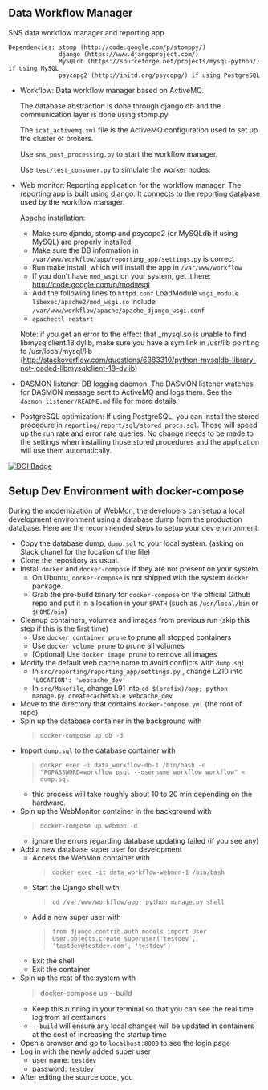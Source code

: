 Data Workflow Manager
---------------------

SNS data workflow manager and reporting app

	Dependencies: stomp (http://code.google.com/p/stomppy/)
	              django (https://www.djangoproject.com/)
	              MySQLdb (https://sourceforge.net/projects/mysql-python/) if using MySQL
	              psycopg2 (http://initd.org/psycopg/) if using PostgreSQL

- Workflow: Data workflow manager based on ActiveMQ.

	The database abstraction is done through django.db and the
	communication layer is done using stomp.py
	
	The `icat_activemq.xml` file is the ActiveMQ configuration used to set up the 
	cluster of brokers.
	
	Use `sns_post_processing.py` to start the workflow manager.
	
	Use `test/test_consumer.py` to simulate the worker nodes.

- Web monitor: Reporting application for the workflow manager.
	The reporting app is built using django. It connects to the reporting
	database used by the workflow manager.

	Apache installation:
	- Make sure djando, stomp and psycopq2 (or MySQLdb if using MySQL) are properly installed
	- Make sure the DB information in `/var/www/workflow/app/reporting_app/settings.py` is correct
	- Run make install, which will install the app in `/var/www/workflow`
	- If you don't have `mod_wsgi` on your system, get it here: http://code.google.com/p/modwsgi
	- Add the following lines to `httpd.conf`
		LoadModule `wsgi_module libexec/apache2/mod_wsgi.so`
		Include `/var/www/workflow/apache/apache_django_wsgi.conf`
	- `apachectl restart`	
	
	Note: if you get an error to the effect that _mysql.so is unable to find libmysqlclient.18.dylib,
	make sure you have a sym link in /usr/lib pointing to /usr/local/mysql/lib
	(http://stackoverflow.com/questions/6383310/python-mysqldb-library-not-loaded-libmysqlclient-18-dylib)
	
- DASMON listener: DB logging daemon.
    The DASMON listener watches for DASMON message sent to ActiveMQ and logs them.
	See the `dasmon_listener/README.md` file for more details.

- PostgreSQL optimization:
	If using PostgreSQL, you can install the stored procedure in `reporting/report/sql/stored_procs.sql`.
	Those will speed up the run rate and error rate queries. No change needs to be made
	to the settings when installing those stored procedures and the application will
	use them automatically.

[![DOI Badge](https://zenodo.org/badge/4139/neutrons/data_workflow.png)](http://dx.doi.org/10.5281/zenodo.10054)

## Setup Dev Environment with docker-compose

During the modernization of WebMon, the developers can setup a local development environment using a database dump from the production database.
Here are the recommended steps to setup your dev environment:

- Copy the database dump, `dump.sql` to your local system. (asking on Slack chanel for the location of the file)
- Clone the repository as usual.
- Install `docker` and `docker-compose` if they are not present on your system.
  - On Ubuntu, `docker-compose` is not shipped with the system `docker` package.
  - Grab the pre-build binary for `docker-compose` on the official Github repo and put it in a location in your `$PATH` (such as `/usr/local/bin` or `$HOME/bin`)
- Cleanup containers, volumes and images from previous run (skip this step if this is the first time)
  - Use `docker container prune` to prune all stopped containers
  - Use `docker volume prune` to prune all volumes
  - [Optional] Use `docker image prune` to remove all images
- Modify the default web cache name to avoid conflicts with `dump.sql`
  - In `src/reporting/reporting_app/settings.py` , change L210 into `'LOCATION': 'webcache_dev'`
  - In `src/Makefile`, change L91 into `cd $(prefix)/app; python manage.py createcachetable webcache_dev`
- Move to the directory that contains `docker-compose.yml` (the root of repo)
- Spin up the database container in the background with
  > `docker-compose up db -d`
- Import `dump.sql` to the database container with 
  > `docker exec -i data_workflow-db-1 /bin/bash -c "PGPASSWORD=workflow psql --username workflow workflow" < dump.sql`
  - this process will take roughly about 10 to 20 min depending on the hardware.
- Spin up the WebMonitor container in the background with
  > `docker-compose up webmon -d`
  - ignore the errors regarding database updating failed (if you see any)
- Add a new database super user for development
  - Access the WebMon container with
    > `docker exec -it data_workflow-webmon-1 /bin/bash`
  - Start the Django shell with
    > `cd /var/www/workflow/app; python manage.py shell`
  - Add a new super user with
    > `from django.contrib.auth.models import User`
    > `User.objects.create_superuser('testdev', 'testdev@testdev.com', 'testdev')`
  - Exit the shell
  - Exit the container
- Spin up the rest of the system with
  > docker-compose up --build
  - Keep this running in your terminal so that you can see the real time log from all containers
  - `--build` will ensure any local changes will be updated in containers at the cost of increasing the startup time
- Open a browser and go to `localhost:8000` to see the login page
- Log in with the newly added super user
  - user name: `testdev`
  - password: `testdev`
- After editing the source code, you 
